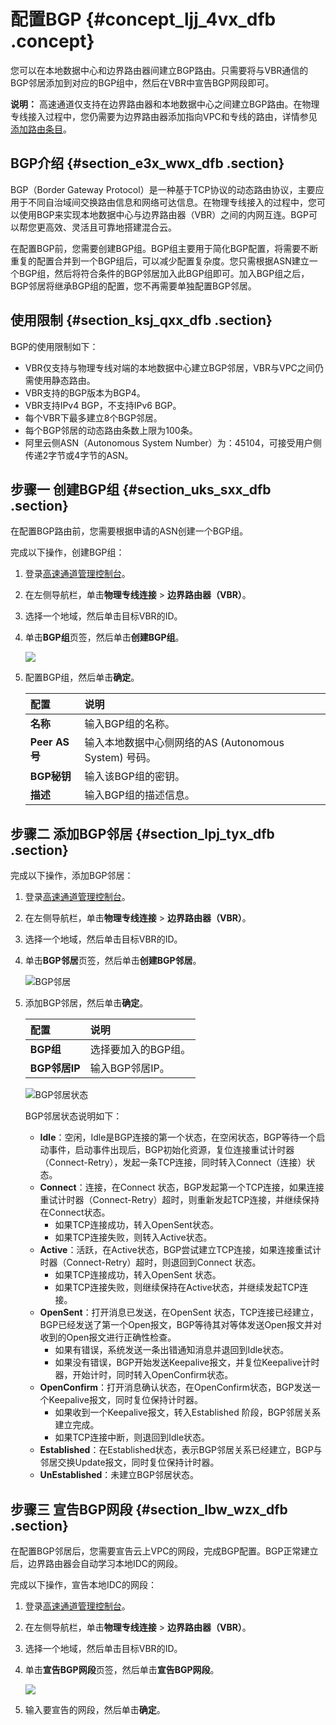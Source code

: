 # 配置BGP {#concept_ljj_4vx_dfb .concept}

您可以在本地数据中心和边界路由器间建立BGP路由。只需要将与VBR通信的BGP邻居添加到对应的BGP组中，然后在VBR中宣告BGP网段即可。

**说明：** 高速通道仅支持在边界路由器和本地数据中心之间建立BGP路由。在物理专线接入过程中，您仍需要为边界路由器添加指向VPC和专线的路由，详情参见[添加路由条目](intl.zh-CN/边界路由器/添加路由条目.md#)。

## BGP介绍 {#section_e3x_wwx_dfb .section}

BGP（Border Gateway Protocol）是一种基于TCP协议的动态路由协议，主要应用于不同自治域间交换路由信息和网络可达信息。在物理专线接入的过程中，您可以使用BGP来实现本地数据中心与边界路由器（VBR）之间的内网互连。BGP可以帮您更高效、灵活且可靠地搭建混合云。

在配置BGP前，您需要创建BGP组。BGP组主要用于简化BGP配置，将需要不断重复的配置合并到一个BGP组后，可以减少配置复杂度。您只需根据ASN建立一个BGP组，然后将符合条件的BGP邻居加入此BGP组即可。加入BGP组之后，BGP邻居将继承BGP组的配置，您不再需要单独配置BGP邻居。

## 使用限制 {#section_ksj_qxx_dfb .section}

BGP的使用限制如下：

-   VBR仅支持与物理专线对端的本地数据中心建立BGP邻居，VBR与VPC之间仍需使用静态路由。
-   VBR支持的BGP版本为BGP4。
-   VBR支持IPv4 BGP，不支持IPv6 BGP。
-   每个VBR下最多建立8个BGP邻居。
-   每个BGP邻居的动态路由条数上限为100条。
-   阿里云侧ASN（Autonomous System Number）为：45104，可接受用户侧传递2字节或4字节的ASN。

## 步骤一 创建BGP组 {#section_uks_sxx_dfb .section}

在配置BGP路由前，您需要根据申请的ASN创建一个BGP组。

完成以下操作，创建BGP组：

1.  登录[高速通道管理控制台](https://expressconnectnext.console.aliyun.com)。
2.  在左侧导航栏，单击**物理专线连接** \> **边界路由器（VBR）**。
3.  选择一个地域，然后单击目标VBR的ID。
4.  单击**BGP组**页签，然后单击**创建BGP组**。

    ![](http://static-aliyun-doc.oss-cn-hangzhou.aliyuncs.com/assets/img/21437/156447304112049_zh-CN.png)

5.  配置BGP组，然后单击**确定**。

    |配置|说明|
    |:-|:-|
    |**名称**|输入BGP组的名称。|
    |**Peer AS号**|输入本地数据中心侧网络的AS \(Autonomous System\) 号码。|
    |**BGP秘钥**|输入该BGP组的密钥。|
    |**描述**|输入BGP组的描述信息。|


## 步骤二 添加BGP邻居 {#section_lpj_tyx_dfb .section}

完成以下操作，添加BGP邻居：

1.  登录[高速通道管理控制台](https://expressconnectnext.console.aliyun.com)。
2.  在左侧导航栏，单击**物理专线连接** \> **边界路由器（VBR）**。
3.  选择一个地域，然后单击目标VBR的ID。
4.  单击**BGP邻居**页签，然后单击**创建BGP邻居**。

    ![BGP邻居](http://static-aliyun-doc.oss-cn-hangzhou.aliyuncs.com/assets/img/21437/156447304112050_zh-CN.png)

5.  添加BGP邻居，然后单击**确定**。

    |配置|说明|
    |:-|:-|
    |**BGP组**|选择要加入的BGP组。|
    |**BGP邻居IP**|输入BGP邻居IP。|

    ![BGP邻居状态](http://static-aliyun-doc.oss-cn-hangzhou.aliyuncs.com/assets/img/21437/156447304253875_zh-CN.png)

    BGP邻居状态说明如下：

    -   **Idle**：空闲，Idle是BGP连接的第一个状态，在空闲状态，BGP等待一个启动事件，启动事件出现后，BGP初始化资源，复位连接重试计时器（Connect-Retry），发起一条TCP连接，同时转入Connect（连接）状态。
    -   **Connect**：连接，在Connect 状态，BGP发起第一个TCP连接，如果连接重试计时器（Connect-Retry）超时，则重新发起TCP连接，并继续保持在Connect状态。
        -   如果TCP连接成功，转入OpenSent状态。
        -   如果TCP连接失败，则转入Active状态。
    -   **Active**：活跃，在Active状态，BGP尝试建立TCP连接，如果连接重试计时器（Connect-Retry）超时，则退回到Connect 状态。
        -   如果TCP连接成功，转入OpenSent 状态。
        -   如果TCP连接失败，则继续保持在Active状态，并继续发起TCP连接。
    -   **OpenSent**：打开消息已发送，在OpenSent 状态，TCP连接已经建立，BGP已经发送了第一个Open报文，BGP等待其对等体发送Open报文并对收到的Open报文进行正确性检查。
        -   如果有错误，系统发送一条出错通知消息并退回到Idle状态。
        -   如果没有错误，BGP开始发送Keepalive报文，并复位Keepalive计时器，开始计时，同时转入OpenConfirm状态。
    -   **OpenConfirm**：打开消息确认状态，在OpenConfirm状态，BGP发送一个Keepalive报文，同时复位保持计时器。
        -   如果收到一个Keepalive报文，转入Established 阶段，BGP邻居关系建立完成。
        -   如果TCP连接中断，则退回到Idle状态。
    -   **Established**：在Established状态，表示BGP邻居关系已经建立，BGP与邻居交换Update报文，同时复位保持计时器。
    -   **UnEstablished**：未建立BGP邻居状态。

## 步骤三 宣告BGP网段 {#section_lbw_wzx_dfb .section}

在配置BGP邻居后，您需要宣告云上VPC的网段，完成BGP配置。BGP正常建立后，边界路由器会自动学习本地IDC的网段。

完成以下操作，宣告本地IDC的网段：

1.  登录[高速通道管理控制台](https://expressconnectnext.console.aliyun.com)。
2.  在左侧导航栏，单击**物理专线连接** \> **边界路由器（VBR）**。
3.  选择一个地域，然后单击目标VBR的ID。
4.  单击**宣告BGP网段**页签，然后单击**宣告BGP网段**。

    ![](http://static-aliyun-doc.oss-cn-hangzhou.aliyuncs.com/assets/img/21437/156447304212051_zh-CN.png)

5.  输入要宣告的网段，然后单击**确定**。

